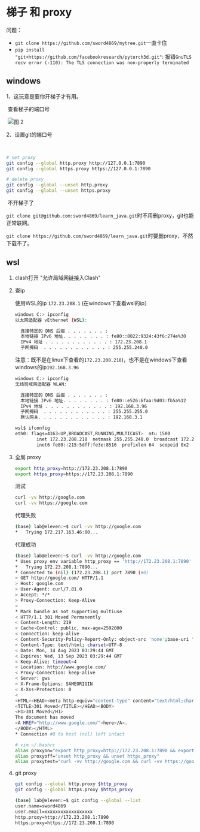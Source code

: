 # 梯子 和 proxy

问题：
- `git clone https://github.com/sword4869/mytree.git`一直卡住
- `pip install "git+https://github.com/facebookresearch/pytorch3d.git"`: 报错`GnuTLS recv error (-110): The TLS connection was non-properly terminated`


## windows

1、这玩意是要你开梯子才有用。

​	查看梯子的端口号
​	

​	![图 2](https://cdn.jsdelivr.net/gh/sword4869/pic1@main/images/202406110823530.png)  

2、设置git的端口号

​	  

```bash
# set proxy
git config --global http.proxy http://127.0.0.1:7890
git config --global https.proxy https://127.0.0.1:7890

# delete proxy
git config --global --unset http.proxy
git config --global --unset https.proxy
```

​	不开梯子了

​		`git clone git@github.com:sword4869/learn_java.git`时不用删proxy，git也能正常联网。

​		`git clone https://github.com/sword4869/learn_java.git`时要删proxy，不然下载不了。

## wsl

1. clash打开 "允许局域网链接入Clash"

2. 查ip

   使用WSL的ip `172.23.208.1` (在windows下查看wsl的ip）

    ```bash
    windows C:> ipconfig
    以太网适配器 vEthernet (WSL):
   
      连接特定的 DNS 后缀 . . . . . . . :
      本地链接 IPv6 地址. . . . . . . . : fe80::8022:9324:43f6:274e%30
      IPv4 地址 . . . . . . . . . . . . : 172.23.208.1
      子网掩码  . . . . . . . . . . . . : 255.255.240.0
    ```

   注意：既不是在linux下查看的`172.23.208.218`)，也不是在windows下查看windows的ip`192.168.3.96`

    ```bash
    windows C:> ipconfig
    无线局域网适配器 WLAN:
   
      连接特定的 DNS 后缀 . . . . . . . :
      本地链接 IPv6 地址. . . . . . . . : fe80::e526:6faa:9d03:fb5a%12
      IPv4 地址 . . . . . . . . . . . . : 192.168.3.96
      子网掩码  . . . . . . . . . . . . : 255.255.255.0
      默认网关. . . . . . . . . . . . . : 192.168.3.1
   
    wsl$ ifconfig
    eth0: flags=4163<UP,BROADCAST,RUNNING,MULTICAST>  mtu 1500
            inet 172.23.208.218  netmask 255.255.240.0  broadcast 172.23.223.255
            inet6 fe80::215:5dff:fe3e:8516  prefixlen 64  scopeid 0x2
    ```

3. 全局 proxy

   ```bash
   export http_proxy=http://172.23.208.1:7890
   export https_proxy=https://172.23.208.1:7890
   ```

   测试

   ```bash
   curl -vv http://google.com
   curl -vv https://google.com
   ```

   代理失败

   ```bash
   (base) lab@eleven:~$ curl -vv http://google.com
   *   Trying 172.217.163.46:80...
   ```

   代理成功

   ```bash
   (base) lab@eleven:~$ curl -vv http://google.com
   * Uses proxy env variable http_proxy == 'http://172.23.208.1:7890'
   *   Trying 172.23.208.1:7890...
   * Connected to (nil) (172.23.208.1) port 7890 (#0)
   > GET http://google.com/ HTTP/1.1
   > Host: google.com
   > User-Agent: curl/7.81.0
   > Accept: */*
   > Proxy-Connection: Keep-Alive
   > 
   * Mark bundle as not supporting multiuse
   < HTTP/1.1 301 Moved Permanently
   < Content-Length: 219
   < Cache-Control: public, max-age=2592000
   < Connection: keep-alive
   < Content-Security-Policy-Report-Only: object-src 'none';base-uri 'self';script-src 'nonce-Fz0c0wP75KecYUsvutJc2w' 'strict-dynamic' 'report-sample' 'unsafe-eval' 'unsafe-inline' https: http:;report-uri https://csp.withgoogle.com/csp/gws/other-hp
   < Content-Type: text/html; charset=UTF-8
   < Date: Mon, 14 Aug 2023 03:29:44 GMT
   < Expires: Wed, 13 Sep 2023 03:29:44 GMT
   < Keep-Alive: timeout=4
   < Location: http://www.google.com/
   < Proxy-Connection: keep-alive
   < Server: gws
   < X-Frame-Options: SAMEORIGIN
   < X-Xss-Protection: 0
   < 
   <HTML><HEAD><meta http-equiv="content-type" content="text/html;charset=utf-8">
   <TITLE>301 Moved</TITLE></HEAD><BODY>
   <H1>301 Moved</H1>
   The document has moved
   <A HREF="http://www.google.com/">here</A>.
   </BODY></HTML>
   * Connection #0 to host (nil) left intact
   ```

   ```bash
   # vim ~/.bashrc
   alias proxyon="export http_proxy=http://172.23.208.1:7890 && export https_proxy=https://172.23.208.1:7890" 
   alias proxyoff="unset http_proxy && unset https_proxy"
   alias proxytest="curl -vv http://google.com && curl -vv https://google.com"
   ```

4. git proxy

   ```bash
   git config --global http.proxy $http_proxy
   git config --global https.proxy $https_proxy
   
   (base) lab@eleven:~$ git config --global --list
   user.name=sword4869
   user.email=xxxxxxxxxxxxxxxxxx
   http.proxy=http://172.23.208.1:7890
   https.proxy=https://172.23.208.1:7890
   ```

